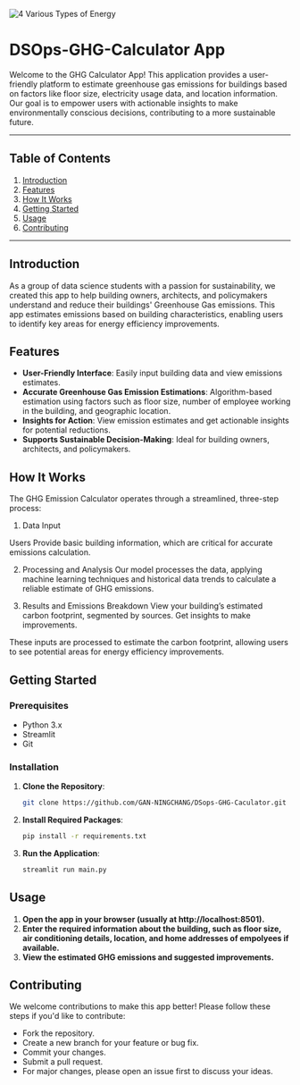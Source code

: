 
![4 Various Types of Energy](https://github.com/user-attachments/assets/2a26755e-eb00-415b-ac6f-1247a120eed1)


# DSOps-GHG-Calculator App

Welcome to the GHG Calculator App! This application provides a user-friendly platform to estimate greenhouse gas emissions for buildings based on factors like floor size, electricity usage data, and location information. Our goal is to empower users with actionable insights to make environmentally conscious decisions, contributing to a more sustainable future.

---

## Table of Contents
1. [Introduction](#introduction)
2. [Features](#features)
3. [How It Works](#how-it-works)
4. [Getting Started](#getting-started)
5. [Usage](#usage)
6. [Contributing](#contributing)

---

## Introduction
As a group of data science students with a passion for sustainability, we created this app to help building owners, architects, and policymakers understand and reduce their buildings' Greenhouse Gas emissions. This app estimates emissions based on building characteristics, enabling users to identify key areas for energy efficiency improvements.

## Features
- **User-Friendly Interface**: Easily input building data and view emissions estimates.
- **Accurate Greenhouse Gas Emission Estimations**: Algorithm-based estimation using factors such as floor size, number of employee working in the building, and geographic location.
- **Insights for Action**: View emission estimates and get actionable insights for potential reductions.
- **Supports Sustainable Decision-Making**: Ideal for building owners, architects, and policymakers.

## How It Works
The GHG Emission Calculator operates through a streamlined, three-step process:

1. Data Input

Users Provide basic building information, which are critical for accurate emissions calculation.

2. Processing and Analysis
Our model processes the data, applying machine learning techniques and historical data trends to calculate a reliable estimate of GHG emissions.

3. Results and Emissions Breakdown 
View your building’s estimated carbon footprint, segmented by sources. Get insights to make improvements.

These inputs are processed to estimate the carbon footprint, allowing users to see potential areas for energy efficiency improvements.

## Getting Started

### Prerequisites
- Python 3.x
- Streamlit
- Git

### Installation
1. **Clone the Repository**:
   ```bash
   git clone https://github.com/GAN-NINGCHANG/DSops-GHG-Caculator.git
   
2. **Install Required Packages**:
   ```bash
   pip install -r requirements.txt

3. **Run the Application**:
   ```bash
   streamlit run main.py

## Usage
1. **Open the app in your browser (usually at http://localhost:8501).**
2. **Enter the required information about the building, such as floor size, air conditioning details, location, and home addresses of empolyees if available.**
3. **View the estimated GHG emissions and suggested improvements.**

## Contributing
We welcome contributions to make this app better! Please follow these steps if you'd like to contribute:
   - Fork the repository.
   - Create a new branch for your feature or bug fix.
   - Commit your changes.
   - Submit a pull request.
   - For major changes, please open an issue first to discuss your ideas.
   
